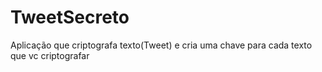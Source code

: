 # TweetSecreto
Aplicação que criptografa texto(Tweet) e cria uma chave para cada texto que vc criptografar
